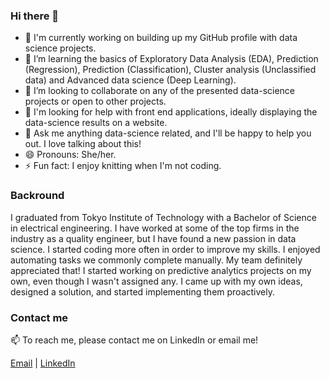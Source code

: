 ### Hi there 👋

- 🔭 I'm currently working on building up my GitHub profile with data science projects.  
- 🌱 I’m learning the basics of Exploratory Data Analysis (EDA), Prediction (Regression), Prediction (Classification), Cluster analysis (Unclassified data) and Advanced data science (Deep Learning).
- 👯 I’m looking to collaborate on any of the presented data-science projects or open to other projects. 
- 🤔 I'm looking for help with front end applications, ideally displaying the data-science results on a website. 
- 💬 Ask me anything data-science related, and I'll be happy to help you out. I love talking about this!
- 😄 Pronouns: She/her.
- ⚡ Fun fact: I enjoy knitting when I'm not coding.

### Backround

I graduated from Tokyo Institute of Technology with a Bachelor of Science in electrical engineering. I have worked at some of the top firms in the industry as a quality engineer, but I have found a new passion in data science. I started coding more often in order to improve my skills. I enjoyed automating tasks we commonly complete manually. My team definitely appreciated that! I started working on predictive analytics projects on my own, even though I wasn't assigned any. I came up with my own ideas, designed a solution, and started implementing them proactively.

### Contact me

📫 To reach me, please contact me on LinkedIn or email me!

[Email](mailto:sarahfuchi@gmail.com?subject=[GitHub]%20Source%20Han%20Sans) | [LinkedIn](https://www.linkedin.com/in/sarahfuchi/)
